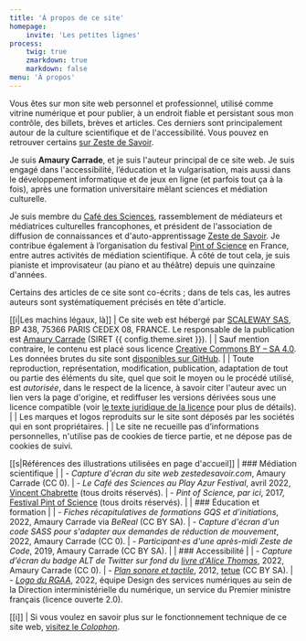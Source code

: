 ```yaml
---
title: 'À propos de ce site'
homepage:
    invite: 'Les petites lignes'
process:
    twig: true
    zmarkdown: true
    markdown: false
menu: 'À propos'
---
```


Vous êtes sur mon site web personnel et professionnel, utilisé comme vitrine numérique et pour publier, à un endroit fiable et persistant sous mon contrôle, des billets, brèves et articles. Ces derniers sont principalement autour de la culture scientifique et de l'accessibilité. Vous pouvez en retrouver certains [sur Zeste de Savoir](https://zestedesavoir.com/@Amaury).

Je suis **Amaury Carrade**, et je suis l'auteur principal de ce site web. Je suis engagé dans l'accessibilité, l’éducation et la vulgarisation, mais aussi dans le développement informatique et de jeux en ligne (et parfois tout ça à la fois), après une formation universitaire mêlant sciences et médiation culturelle.

Je suis membre du [Café des Sciences](https://cafe-sciences.org), rassemblement de médiateurs et médiatrices culturelles francophones, et président de l'association de diffusion de connaissances et d'auto-apprentissage [Zeste de Savoir](https://zestedesavoir.com). Je contribue également à l’organisation du festival [Pint of Science](https://pintofscience.fr/) en France, entre autres activités de médiation scientifique. À côté de tout cela, je suis pianiste et improvisateur (au piano et au théâtre) depuis une quinzaine d'années.

Certains des articles de ce site sont co-écrits ; dans de tels cas, les autres auteurs sont systématiquement précisés en tête d'article. 

[[i|Les machins légaux, là]]
| Ce site web est hébergé par [SCALEWAY SAS](https://www.scaleway.com/fr/), BP 438, 75366 PARIS CEDEX 08, FRANCE. Le responsable de la publication est [Amaury Carrade](/contact) (SIRET {{ config.theme.siret }}).
| 
| Sauf mention contraire, le contenu est placé sous licence [Creative Commons BY – SA 4.0](https://creativecommons.org/licenses/by-sa/4.0/deed.fr). Les données brutes du site sont [disponibles sur GitHub](https://github.com/AmauryCarrade/amaury.carrade.eu).
|
| Toute reproduction, représentation, modification, publication, adaptation de tout ou partie des éléments du site, quel que soit le moyen ou le procédé utilisé, est _autorisée_, dans le respect de la licence, à savoir citer l'auteur avec un lien vers la page d'origine, et rediffuser les versions dérivées sous une licence compatible (voir [le texte juridique de la licence](https://creativecommons.org/licenses/by-sa/4.0/legalcode.fr) pour plus de détails).
|
| Les marques et logos reproduits sur le site sont déposés par les sociétés qui en sont propriétaires.
|
| Le site ne recueille pas d’informations personnelles, n'utilise pas de cookies de tierce partie, et ne dépose pas de cookies de suivi.

[[s|Références des illustrations utilisées en page d'accueil]]
| ### Médiation scientifique
|
| - _Capture d'écran du site web zestedesavoir.com_, Amaury Carrade (CC 0).
| - _Le Café des Sciences au Play Azur Festival_, avril 2022, [Vincent Chabrette](https://vchabrette.fr) (tous droits réservés). 
| - _Pint of Science, par ici_, 2017, [Festival Pint of Science](https://pintofscience.fr) (tous droits réservés).
|
| ### Éducation et formation
|
| - _Fiches récapitulatives de formations GQS et d'initiations_, 2022, Amaury Carrade via _BeReal_ (CC BY SA).
| - _Capture d'écran d'un code SASS pour s'adapter aux demandes de réduction de mouvement_, 2022, Amaury Carrade (CC 0).
| - _Participant·es d'une après-midi Zeste de Code_, 2019, Amaury Carrade (CC BY SA).
|
| ### Accessibilité
|
| - _Capture d'écran du badge ALT de Twitter sur fond du [livre d'Alice Thomas](https://www.editions-larousse.fr/livre/la-vie-secrete-de-lunivers-9782036026889)_, 2022, Amaury Carrade (CC 0).
| - [_Plan sonore et tactile_](https://www.flickr.com/photos/23101854@N00/7018874373), 2012, [tetue](https://www.flickr.com/photos/romytetue/) (CC BY SA).
| - [_Logo du RGAA_](https://accessibilite.numerique.gouv.fr), 2022, équipe Design des services numériques au sein de la Direction interministérielle du numérique, un service du Premier ministre français (licence ouverte 2.0).

[[i]]
| Si vous voulez en savoir plus sur le fonctionnement technique de ce site web, [visitez le _Colophon_](/colophon).